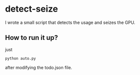 # detect-seize
I wrote a small script that detects the usage and seizes the GPU.
## How to run it up?
just
```
python auto.py
```
after modifying the todo.json file.
